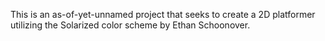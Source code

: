 This is an as-of-yet-unnamed project that seeks to create a 2D platformer
utilizing the Solarized color scheme by Ethan Schoonover.
